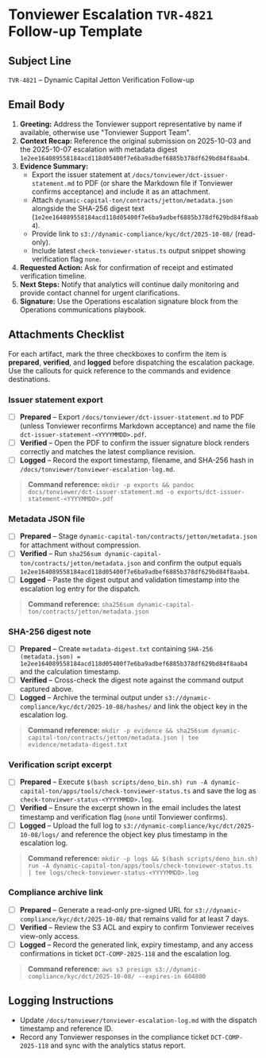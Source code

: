 # Tonviewer Escalation `TVR-4821` Follow-up Template

## Subject Line
`TVR-4821` – Dynamic Capital Jetton Verification Follow-up

## Email Body
1. **Greeting:** Address the Tonviewer support representative by name if available, otherwise use "Tonviewer Support Team".
2. **Context Recap:** Reference the original submission on 2025-10-03 and the 2025-10-07 escalation with metadata digest `1e2ee164089558184acd118d05400f7e6ba9adbef6885b378df629bd84f8aab4`.
3. **Evidence Summary:**
   - Export the issuer statement at `/docs/tonviewer/dct-issuer-statement.md` to PDF (or share the Markdown file if Tonviewer confirms acceptance) and include it as an attachment.
   - Attach `dynamic-capital-ton/contracts/jetton/metadata.json` alongside the SHA-256 digest text (`1e2ee164089558184acd118d05400f7e6ba9adbef6885b378df629bd84f8aab4`).
   - Provide link to `s3://dynamic-compliance/kyc/dct/2025-10-08/` (read-only).
   - Include latest `check-tonviewer-status.ts` output snippet showing verification flag `none`.
4. **Requested Action:** Ask for confirmation of receipt and estimated verification timeline.
5. **Next Steps:** Notify that analytics will continue daily monitoring and provide contact channel for urgent clarifications.
6. **Signature:** Use the Operations escalation signature block from the Operations communications playbook.

## Attachments Checklist

For each artifact, mark the three checkboxes to confirm the item is **prepared**, **verified**, and **logged** before dispatching the escalation package. Use the callouts for quick reference to the commands and evidence destinations.

### Issuer statement export
- [ ] **Prepared** – Export `/docs/tonviewer/dct-issuer-statement.md` to PDF (unless Tonviewer reconfirms Markdown acceptance) and name the file `dct-issuer-statement-<YYYYMMDD>.pdf`.
- [ ] **Verified** – Open the PDF to confirm the issuer signature block renders correctly and matches the latest compliance revision.
- [ ] **Logged** – Record the export timestamp, filename, and SHA-256 hash in `/docs/tonviewer/tonviewer-escalation-log.md`.

> **Command reference:** `mkdir -p exports && pandoc docs/tonviewer/dct-issuer-statement.md -o exports/dct-issuer-statement-<YYYYMMDD>.pdf`

### Metadata JSON file
- [ ] **Prepared** – Stage `dynamic-capital-ton/contracts/jetton/metadata.json` for attachment without compression.
- [ ] **Verified** – Run `sha256sum dynamic-capital-ton/contracts/jetton/metadata.json` and confirm the output equals `1e2ee164089558184acd118d05400f7e6ba9adbef6885b378df629bd84f8aab4`.
- [ ] **Logged** – Paste the digest output and validation timestamp into the escalation log entry for the dispatch.

> **Command reference:** ``sha256sum dynamic-capital-ton/contracts/jetton/metadata.json``

### SHA-256 digest note
- [ ] **Prepared** – Create `metadata-digest.txt` containing `SHA-256 (metadata.json) = 1e2ee164089558184acd118d05400f7e6ba9adbef6885b378df629bd84f8aab4` and the calculation timestamp.
- [ ] **Verified** – Cross-check the digest note against the command output captured above.
- [ ] **Logged** – Archive the terminal output under `s3://dynamic-compliance/kyc/dct/2025-10-08/hashes/` and link the object key in the escalation log.

> **Command reference:** ``mkdir -p evidence && sha256sum dynamic-capital-ton/contracts/jetton/metadata.json | tee evidence/metadata-digest.txt``

### Verification script excerpt
- [ ] **Prepared** – Execute `$(bash scripts/deno_bin.sh) run -A dynamic-capital-ton/apps/tools/check-tonviewer-status.ts` and save the log as `check-tonviewer-status-<YYYYMMDD>.log`.
- [ ] **Verified** – Ensure the excerpt shown in the email includes the latest timestamp and verification flag (`none` until Tonviewer confirms).
- [ ] **Logged** – Upload the full log to `s3://dynamic-compliance/kyc/dct/2025-10-08/logs/` and reference the object key plus timestamp in the escalation log.

> **Command reference:** `mkdir -p logs && $(bash scripts/deno_bin.sh) run -A dynamic-capital-ton/apps/tools/check-tonviewer-status.ts | tee logs/check-tonviewer-status-<YYYYMMDD>.log`

### Compliance archive link
- [ ] **Prepared** – Generate a read-only pre-signed URL for `s3://dynamic-compliance/kyc/dct/2025-10-08/` that remains valid for at least 7 days.
- [ ] **Verified** – Review the S3 ACL and expiry to confirm Tonviewer receives view-only access.
- [ ] **Logged** – Record the generated link, expiry timestamp, and any access confirmations in ticket `DCT-COMP-2025-118` and the escalation log.

> **Command reference:** `aws s3 presign s3://dynamic-compliance/kyc/dct/2025-10-08/ --expires-in 604800`

## Logging Instructions
- Update `/docs/tonviewer/tonviewer-escalation-log.md` with the dispatch timestamp and reference ID.
- Record any Tonviewer responses in the compliance ticket `DCT-COMP-2025-118` and sync with the analytics status report.
